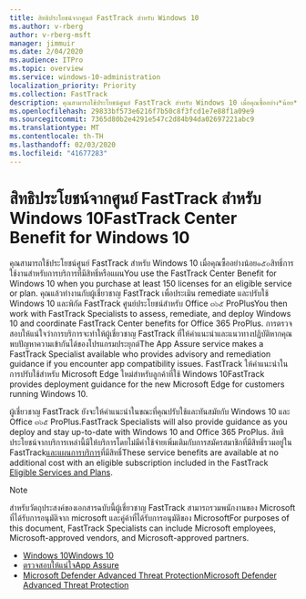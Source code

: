 ```yaml
---
title: สิทธิประโยชน์จากศูนย์ FastTrack สำหรับ Windows 10
ms.author: v-rberg
author: v-rberg-msft
manager: jimmuir
ms.date: 2/04/2020
ms.audience: ITPro
ms.topic: overview
ms.service: windows-10-administration
localization_priority: Priority
ms.collection: FastTrack
description: คุณสามารถใช้ประโยชน์ศูนย์ FastTrack สำหรับ Windows 10 เมื่อคุณซื้ออย่าง*น้อย*๑๕๐สิทธิ์การใช้งานสำหรับการบริการที่มีสิทธิ์หรือแผน
ms.openlocfilehash: 29833bf573e6216f7b50c8f3fcd1e7e88f1a09e9
ms.sourcegitcommit: 7365d80b2e4291e547c2d84b94da02697221abc9
ms.translationtype: MT
ms.contentlocale: th-TH
ms.lasthandoff: 02/03/2020
ms.locfileid: "41677283"
---
```

# <a name="fasttrack-center-benefit-for-windows-10"></a><span data-ttu-id="f0333-103">สิทธิประโยชน์จากศูนย์ FastTrack สำหรับ Windows 10</span><span class="sxs-lookup"><span data-stu-id="f0333-103">FastTrack Center Benefit for Windows 10</span></span>

<span data-ttu-id="f0333-104">คุณสามารถใช้ประโยชน์ศูนย์ FastTrack สำหรับ Windows 10 เมื่อคุณซื้ออย่างน้อย๑๕๐สิทธิ์การใช้งานสำหรับการบริการที่มีสิทธิ์หรือแผน</span><span class="sxs-lookup"><span data-stu-id="f0333-104">You use the FastTrack Center Benefit for Windows 10 when you purchase at least 150 licenses for an eligible service or plan.</span></span> <span data-ttu-id="f0333-105">คุณแล้วทำงานกับผู้เชี่ยวชาญ FastTrack เพื่อประเมิน remediate และปรับใช้ Windows 10 และพิกัด FastTrack ศูนย์ประโยชน์สำหรับ Office ๓๖๕ ProPlus</span><span class="sxs-lookup"><span data-stu-id="f0333-105">You then work with FastTrack Specialists to assess, remediate, and deploy Windows 10 and coordinate FastTrack Center benefits for Office 365 ProPlus.</span></span> <span data-ttu-id="f0333-106">การตรวจสอบให้แน่ใจว่าการบริการจะทำให้ผู้เชี่ยวชาญ FastTrack ที่ให้คำแนะนำและแนวทางปฏิบัติหากคุณพบปัญหาความเข้ากันได้ของโปรแกรมประยุกต์</span><span class="sxs-lookup"><span data-stu-id="f0333-106">The App Assure service makes a FastTrack Specialist available who provides advisory and remediation guidance if you encounter app compatibility issues.</span></span> <span data-ttu-id="f0333-107">FastTrack ให้คำแนะนำในการปรับใช้สำหรับ Microsoft Edge ใหม่สำหรับลูกค้าที่ใช้ Windows 10</span><span class="sxs-lookup"><span data-stu-id="f0333-107">FastTrack provides deployment guidance for the new Microsoft Edge for customers running Windows 10.</span></span>

<span data-ttu-id="f0333-108">ผู้เชี่ยวชาญ FastTrack ยังจะให้คำแนะนำในขณะที่คุณปรับใช้และทันสมัยกับ Windows 10 และ Office ๓๖๕ ProPlus.</span><span class="sxs-lookup"><span data-stu-id="f0333-108">FastTrack Specialists will also provide guidance as you deploy and stay up-to-date with Windows 10 and Office 365 ProPlus.</span></span> <span data-ttu-id="f0333-109">สิทธิประโยชน์จากบริการเหล่านี้มีให้บริการโดยไม่มีค่าใช้จ่ายเพิ่มเติมกับการสมัครสมาชิกที่มีสิทธิ์รวมอยู่ใน FastTrack[และแผนการบริการ](M365-eligible-services-and-plans.md)ที่มีสิทธิ์</span><span class="sxs-lookup"><span data-stu-id="f0333-109">These service benefits are available at no additional cost with an eligible subscription included in the FastTrack [Eligible Services and Plans](M365-eligible-services-and-plans.md).</span></span>
  
> [!NOTE]
> <span data-ttu-id="f0333-110">สำหรับวัตถุประสงค์ของเอกสารฉบับนี้ผู้เชี่ยวชาญ FastTrack สามารถรวมพนักงานของ Microsoft ที่ได้รับการอนุมัติจาก microsoft และคู่ค้าที่ได้รับการอนุมัติของ Microsoft</span><span class="sxs-lookup"><span data-stu-id="f0333-110">For purposes of this document, FastTrack Specialists can include Microsoft employees, Microsoft-approved vendors, and Microsoft-approved partners.</span></span> 
    
- [<span data-ttu-id="f0333-111">Windows 10</span><span class="sxs-lookup"><span data-stu-id="f0333-111">Windows 10</span></span>](Win-10-windows-10.md)
- [<span data-ttu-id="f0333-112">ตรวจสอบให้แน่ใจ</span><span class="sxs-lookup"><span data-stu-id="f0333-112">App Assure</span></span>](Win-10-app-assure.md)
- [<span data-ttu-id="f0333-113">Microsoft Defender Advanced Threat Protection</span><span class="sxs-lookup"><span data-stu-id="f0333-113">Microsoft Defender Advanced Threat Protection</span></span>](Win-10-microsoft-defender-atp.md)
  

  

 
